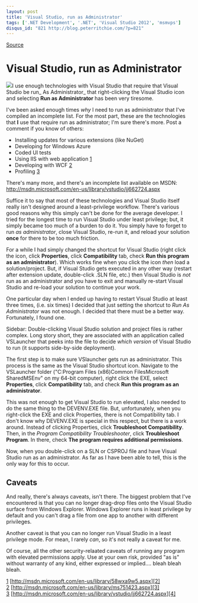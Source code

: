 ```yaml
---
layout: post
title: 'Visual Studio, run as Administrator'
tags: ['.NET Development', '.NET', 'Visual Studio 2012', 'msmvps']
disqus_id: "821 http://blog.peterritchie.com/?p=821"
---
```

[Source](http://pr-blog.azurewebsites.net/2013/04/17/visual-studio-run-as-administrator/ "Permalink to Visual Studio, run as Administrator")

# Visual Studio, run as Administrator

![][1]I use enough technologies with Visual Studio that require that Visual Studio be run_ As Administrator_ that right-clicking the Visual Studio icon and selecting **Run as Administrator** has been very tiresome.

I've been asked enough times _why_ I need to run as administrator that I've compiled an incomplete list. For the most part, these are the technologies that **I** use that require run as administrator; I'm sure there's more. Post a comment if you know of others:
* Installing updates for various extensions (like NuGet)
* Developing for Windows Azure
* Coded UI tests
* Using IIS with web application [1]
* Developing with WCF [2]
* Profiling [3]

There's many more, and there's an incomplete list available on MSDN: <http://msdn.microsoft.com/en-us/library/vstudio/jj662724.aspx>

Suffice it to say that most of these technologies and Visual Studio itself really isn't designed around a least-privilege workflow. There's various good reasons why this simply can't be done for the average developer. I tried for the longest time to run Visual Studio under least privilege; but, it simply became too much of a burden to do it. You simply have to forget to run _as administrator_, close Visual Studio, re-run it, and reload your solution **once** for there to be too much friction.

For a while I had simply changed the shortcut for Visual Studio (right click the icon, click **Properties**, click **Compatibility** tab, check **Run this program as an administrator**). Which works fine when you click the icon _then_ load a solution/project. But, if Visual Studio gets executed in any other way (restart after extension update, double-click .SLN file, etc.) then Visual Studio is _not_ run as an administrator and you have to exit and manually re-start Visual Studio and re-load your solution to continue your work.

One particular day when I ended up having to restart Visual Studio at least three times, (i.e. six times) I decided that just setting the shortcut to _Run As Administrator_ was not enough. I decided that there must be a better way. Fortunately, I found one.

Sidebar: Double-clicking Visual Studio solution and project files is rather complex. Long story short, they are associated with an application called VSLauncher that peeks into the file to decide _which version_ of Visual Studio to run (it supports side-by-side deployment).

The first step is to make sure VSlauncher gets run as administrator. This process is the same as the Visual Studio shortcut icon. Navigate to the VSLauncher folder ("C:Program Files (x86)Common FilesMicrosoft SharedMSEnv" on my 64-bit computer), right click the EXE, select **Properties**, click **Compatibility** tab, and check **Run this program as an administrator**.

This was not enough to get Visual Studio to run elevated, I also needed to do the same thing to the DEVENV.EXE file. But, unfortunately, when you right-click the EXE and click Properties, there is not Compatibility tab. I don't know why DEVENV.EXE is special in this respect, but there is a work around. Instead of clicking Properties, click **Troubleshoot Compatibility**. Then, in the _Program Compatibility Troubleshooter_, click **Troubleshoot Program**. In there, check **The program requires additional permissions**.

Now, when you double-click on a SLN or CSPROJ file and have Visual Studio run as an administrator. As far as I have been able to tell, this is the only way for this to occur.

## Caveats

And really, there's always caveats, isn't there. The biggest problem that I've encountered is that you can no longer drag-drop files onto the Visual Studio surface from Windows Explorer. Windows Explorer runs in least privilege by default and you can't drag a file from one app to another with different privileges.

Another caveat is that you can no longer run Visual Studio in a least privilege mode. For mean, I rarely _can_, so it's not really a caveat for me.

Of course, all the other security-relaated caveats of running any program with elevated permissions apply. Use at your own risk, provided "as is" without warranty of any kind, either expressed or implied…. bleah bleah bleah.

[1] [http://msdn.microsoft.com/en-us/library/58wxa9w5.aspx][2]  
[2] [http://msdn.microsoft.com/en-us/library/ms751423.aspx][3]  
[3] [http://msdn.microsoft.com/en-us/library/vstudio/jj662724.aspx][4]

[1]: http://www.fotothing.com/photos/8d9/8d9ab6ce158fef47436f6df201f07091.jpg
[2]: http://bit.ly/Z3dxHY "http://msdn.microsoft.com/en-us/library/58wxa9w5.aspx"
[3]: http://bit.ly/11dfVLM "http://msdn.microsoft.com/en-us/library/ms751423.aspx"
[4]: http://bit.ly/17Gz1xm "http://msdn.microsoft.com/en-us/library/vstudio/jj662724.aspx"


